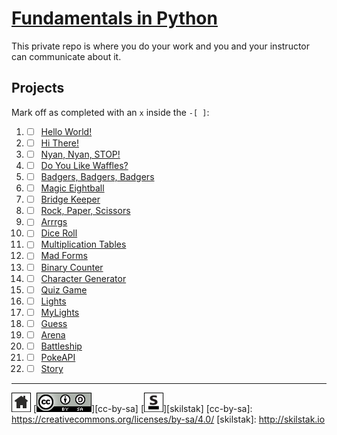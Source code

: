 # [Fundamentals in Python](http://pyfun.skilstak.io)

This private repo is where you do your work and you and your
instructor can communicate about it.

## Projects

Mark off as completed with an `x` inside the `-[ ]`:

1. - [ ] [Hello World!](hello)

2. - [ ] [Hi There!](hi)

3. - [ ] [Nyan, Nyan, STOP!](nyan)

4. - [ ] [Do You Like Waffles?](waffles)

5. - [ ] [Badgers, Badgers, Badgers](badgers)

6. - [ ] [Magic Eightball](eightball)

7. - [ ] [Bridge Keeper](bridge)

8. - [ ] [Rock, Paper, Scissors](rps)

9. - [ ] [Arrrgs](arrrgs)

10. - [ ] [Dice Roll](roll)

11. - [ ] [Multiplication Tables](mtable)

12. - [ ] [Mad Forms](madforms)

13. - [ ] [Binary Counter](bincount)

14. - [ ] [Character Generator](gen)

15. - [ ] [Quiz Game](quiz)

16. - [ ] [Lights](lights)

17. - [ ] [MyLights](lib/mylights.py)

18. - [ ] [Guess](guess)

19. - [ ] [Arena](arena)

20. - [ ] [Battleship](battleship)

21. - [ ] [PokeAPI](pokeapi)

22. - [ ] [Story](story)
 
---
[![home](/assets/home-bw.png)](/README.md)
[![cc-by-sa](/assets/cc-by-sa.png)][cc-by-sa]
[![skilstak](/assets/skilstak-logo-bw.png)][skilstak]
[cc-by-sa]: https://creativecommons.org/licenses/by-sa/4.0/
[skilstak]: http://skilstak.io


